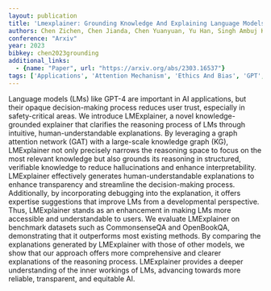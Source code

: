 ```yaml
---
layout: publication
title: 'Lmexplainer: Grounding Knowledge And Explaining Language Models'
authors: Chen Zichen, Chen Jianda, Chen Yuanyuan, Yu Han, Singh Ambuj K, Sra Misha
conference: "Arxiv"
year: 2023
bibkey: chen2023grounding
additional_links:
  - {name: "Paper", url: "https://arxiv.org/abs/2303.16537"}
tags: ['Applications', 'Attention Mechanism', 'Ethics And Bias', 'GPT', 'Interpretability And Explainability', 'Model Architecture', 'RAG', 'Responsible AI']
---
```

Language models (LMs) like GPT-4 are important in AI applications, but their opaque decision-making process reduces user trust, especially in safety-critical areas. We introduce LMExplainer, a novel knowledge-grounded explainer that clarifies the reasoning process of LMs through intuitive, human-understandable explanations. By leveraging a graph attention network (GAT) with a large-scale knowledge graph (KG), LMExplainer not only precisely narrows the reasoning space to focus on the most relevant knowledge but also grounds its reasoning in structured, verifiable knowledge to reduce hallucinations and enhance interpretability. LMExplainer effectively generates human-understandable explanations to enhance transparency and streamline the decision-making process. Additionally, by incorporating debugging into the explanation, it offers expertise suggestions that improve LMs from a developmental perspective. Thus, LMExplainer stands as an enhancement in making LMs more accessible and understandable to users. We evaluate LMExplainer on benchmark datasets such as CommonsenseQA and OpenBookQA, demonstrating that it outperforms most existing methods. By comparing the explanations generated by LMExplainer with those of other models, we show that our approach offers more comprehensive and clearer explanations of the reasoning process. LMExplainer provides a deeper understanding of the inner workings of LMs, advancing towards more reliable, transparent, and equitable AI.
